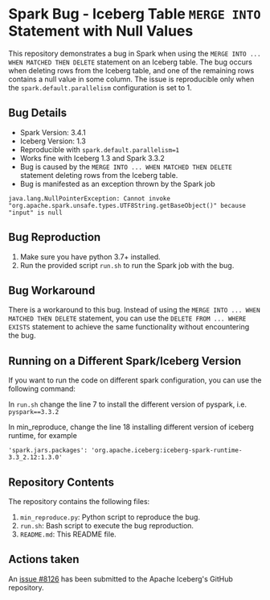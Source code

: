 # Spark Bug - Iceberg Table `MERGE INTO` Statement with Null Values

This repository demonstrates a bug in Spark when using the `MERGE INTO ... WHEN MATCHED THEN DELETE` statement on an
Iceberg table. The bug occurs when deleting rows from the Iceberg table, and one of the remaining rows contains a null
value in some column. The issue is reproducible only when the `spark.default.parallelism` configuration is set to 1.

## Bug Details

- Spark Version: 3.4.1
- Iceberg Version: 1.3
- Reproducible with `spark.default.parallelism=1`
- Works fine with Iceberg 1.3 and Spark 3.3.2
- Bug is caused by the `MERGE INTO ... WHEN MATCHED THEN DELETE` statement deleting rows from the Iceberg table.
- Bug is manifested as an exception thrown by the Spark job

```text
java.lang.NullPointerException: Cannot invoke "org.apache.spark.unsafe.types.UTF8String.getBaseObject()" because "input" is null
```

## Bug Reproduction

1. Make sure you have python 3.7+ installed.
2. Run the provided script `run.sh` to run the Spark job with the bug.

## Bug Workaround

There is a workaround to this bug. Instead of using the `MERGE INTO ... WHEN MATCHED THEN DELETE` statement, you can use
the `DELETE FROM ... WHERE EXISTS` statement to achieve the same functionality without encountering the bug.

## Running on a Different Spark/Iceberg Version

If you want to run the code on different spark configuration, you can use the following command:

In `run.sh` change the line 7 to install the different version of pyspark, i.e. `pyspark==3.3.2`

In min_reproduce, change the line 18 installing different version of iceberg runtime, for example

```
'spark.jars.packages': 'org.apache.iceberg:iceberg-spark-runtime-3.3_2.12:1.3.0'
```

## Repository Contents

The repository contains the following files:

1. `min_reproduce.py`: Python script to reproduce the bug.
2. `run.sh`: Bash script to execute the bug reproduction.
4. `README.md`: This README file.

## Actions taken

An [issue #8126](https://github.com/apache/iceberg/issues/8126) has been submitted to the Apache Iceberg's GitHub
repository.